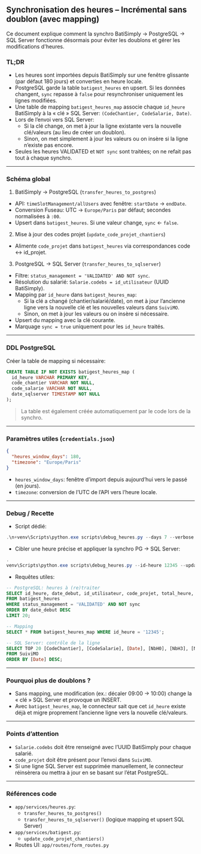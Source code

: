 ## Synchronisation des heures – Incrémental sans doublon (avec mapping)

Ce document explique comment la synchro BatiSimply → PostgreSQL → SQL Server fonctionne désormais pour éviter les doublons et gérer les modifications d'heures.

### TL;DR
- Les heures sont importées depuis BatiSimply sur une fenêtre glissante (par défaut 180 jours) et converties en heure locale.
- PostgreSQL garde la table `batigest_heures` en upsert. Si les données changent, `sync` repasse à `false` pour resynchroniser uniquement les lignes modifiées.
- Une table de mapping `batigest_heures_map` associe chaque `id_heure` BatiSimply à la « clé » SQL Server: `(CodeChantier, CodeSalarie, Date)`.
- Lors de l’envoi vers SQL Server:
  - Si la clé change, on met à jour la ligne existante vers la nouvelle clé/valeurs (au lieu de créer un doublon).
  - Sinon, on met simplement à jour les valeurs ou on insère si la ligne n’existe pas encore.
- Seules les heures VALIDATED et `NOT sync` sont traitées; on ne refait pas tout à chaque synchro.

---

### Schéma global
1) BatiSimply → PostgreSQL (`transfer_heures_to_postgres`)
- API: `timeSlotManagement/allUsers` avec fenêtre: `startDate` → `endDate`.
- Conversion Fuseau: UTC → `Europe/Paris` par défaut; secondes normalisées à `:00`.
- Upsert dans `batigest_heures`. Si une valeur change, `sync` ← `false`.

2) Mise à jour des codes projet (`update_code_projet_chantiers`)
- Alimente `code_projet` dans `batigest_heures` via correspondances code ↔ id_projet.

3) PostgreSQL → SQL Server (`transfer_heures_to_sqlserver`)
- Filtre: `status_management = 'VALIDATED' AND NOT sync`.
- Résolution du salarié: `Salarie.codebs = id_utilisateur` (UUID BatiSimply).
- Mapping par `id_heure` dans `batigest_heures_map`:
  - Si la clé a changé (chantier/salarié/date), on met à jour l’ancienne ligne vers la nouvelle clé et les nouvelles valeurs dans `SuiviMO`.
  - Sinon, on met à jour les valeurs ou on insère si nécessaire.
- Upsert du mapping avec la clé courante.
- Marquage `sync = true` uniquement pour les `id_heure` traités.

---

### DDL PostgreSQL
Créer la table de mapping si nécessaire:
```sql
CREATE TABLE IF NOT EXISTS batigest_heures_map (
  id_heure VARCHAR PRIMARY KEY,
  code_chantier VARCHAR NOT NULL,
  code_salarie VARCHAR NOT NULL,
  date_sqlserver TIMESTAMP NOT NULL
);
```

> La table est également créée automatiquement par le code lors de la synchro.

---

### Paramètres utiles (`credentials.json`)
```json
{
  "heures_window_days": 180,
  "timezone": "Europe/Paris"
}
```
- `heures_window_days`: fenêtre d’import depuis aujourd’hui vers le passé (en jours).
- `timezone`: conversion de l’UTC de l’API vers l’heure locale.

---

### Debug / Recette
- Script dédié:
```powershell
.\n+venv\Scripts\python.exe scripts\debug_heures.py --days 7 --verbose
```
- Cibler une heure précise et appliquer la synchro PG → SQL Server:
```powershell
.
venv\Scripts\python.exe scripts\debug_heures.py --id-heure 12345 --update-codes --apply --verbose
```
- Requêtes utiles:
```sql
-- PostgreSQL: heures à (re)traiter
SELECT id_heure, date_debut, id_utilisateur, code_projet, total_heure, sync
FROM batigest_heures
WHERE status_management = 'VALIDATED' AND NOT sync
ORDER BY date_debut DESC
LIMIT 20;

-- Mapping
SELECT * FROM batigest_heures_map WHERE id_heure = '12345';

-- SQL Server: contrôle de la ligne
SELECT TOP 20 [CodeChantier], [CodeSalarie], [Date], [NbH0], [NbH3], [NbH4]
FROM SuiviMO
ORDER BY [Date] DESC;
```

---

### Pourquoi plus de doublons ?
- Sans mapping, une modification (ex.: décaler 09:00 → 10:00) change la « clé » SQL Server et provoque un INSERT.
- Avec `batigest_heures_map`, le connecteur sait que cet `id_heure` existe déjà et migre proprement l’ancienne ligne vers la nouvelle clé/valeurs.

---

### Points d’attention
- `Salarie.codebs` doit être renseigné avec l’UUID BatiSimply pour chaque salarié.
- `code_projet` doit être présent pour l’envoi dans `SuiviMO`.
- Si une ligne SQL Server est supprimée manuellement, le connecteur réinsèrera ou mettra à jour en se basant sur l’état PostgreSQL.

---

### Références code
- `app/services/heures.py`:
  - `transfer_heures_to_postgres()`
  - `transfer_heures_to_sqlserver()` (logique mapping et upsert SQL Server)
- `app/services/batigest.py`:
  - `update_code_projet_chantiers()`
- Routes UI: `app/routes/form_routes.py`


